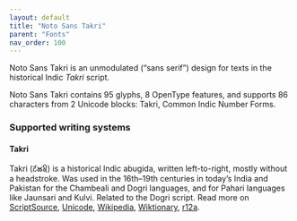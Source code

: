 ```yaml
---
layout: default
title: "Noto Sans Takri"
parent: "Fonts"
nav_order: 100
---
```

Noto Sans Takri is an unmodulated (“sans serif”) design for texts in the historical Indic _Takri_ script. 

Noto Sans Takri contains 95 glyphs, 8 OpenType features, and supports 86 characters from 2 Unicode blocks: Takri, Common Indic Number Forms.


### Supported writing systems


#### Takri

Takri (<span class='autonym'>𑚔𑚭𑚊𑚤𑚯</span>) is a historical Indic abugida, written left-to-right, mostly without a headstroke. Was used in the 16th–19th centuries in today’s India and Pakistan for the Chambeali and Dogri languages, and for Pahari languages like Jaunsari and Kulvi. Related to the Dogri script. Read more on [ScriptSource](https://scriptsource.org/scr/Takr), [Unicode](https://www.unicode.org/versions/Unicode13.0.0/ch15.pdf#G81184), [Wikipedia](https://en.wikipedia.org/wiki/ISO_15924:Takr), [Wiktionary](https://en.wiktionary.org/wiki/Category:Takri_script), [r12a](https://r12a.github.io/scripts/links?iso=Takr).

